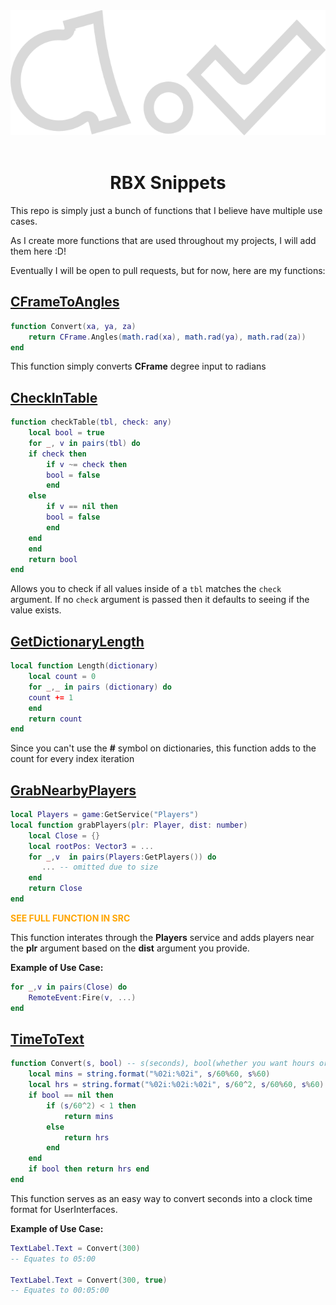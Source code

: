 <div align="center">
    <a><img src="/APointProven.svg" alt="APointProven" height="200" /></a>
<div>&nbsp;</div>

# RBX Snippets
</div>
This repo is simply just a bunch of functions that I believe have multiple use cases.

As I create more functions that are used throughout my projects, I will add them here :D!

Eventually I will be open to pull requests, but for now, here are my functions:

## [CFrameToAngles](src/CFrameToAngles.lua)

```lua
function Convert(xa, ya, za)
    return CFrame.Angles(math.rad(xa), math.rad(ya), math.rad(za))
end
```

This function simply converts **CFrame** degree input to radians

## [CheckInTable](src/CheckInTable.lua)
```lua
function checkTable(tbl, check: any)
    local bool = true
    for _, v in pairs(tbl) do
	if check then
	    if v ~= check then
		bool = false
	    end
	else
	    if v == nil then
		bool = false
	    end
	end
    end
    return bool
end
```
Allows you to check if all values inside of a `tbl` matches the `check` argument. If no `check` argument is passed then it defaults to seeing if the value exists.

## [GetDictionaryLength](src/GetDictionaryLength.lua)

```lua
local function Length(dictionary)
    local count = 0
    for _,_ in pairs (dictionary) do
	count += 1
    end
    return count
end
```

Since you can't use the **#** symbol on dictionaries, this function adds to the count for every index iteration

## [GrabNearbyPlayers](src/GrabNearbyPlayers.lua)

```lua
local Players = game:GetService("Players")
local function grabPlayers(plr: Player, dist: number)
    local Close = {}
    local rootPos: Vector3 = ...
    for _,v  in pairs(Players:GetPlayers()) do
       ... -- omitted due to size
    end
    return Close
end
```
<span style='color:orange'>

**SEE FULL FUNCTION IN SRC**

</span>

This function interates through the **Players** service and adds players near the **plr** argument based on the **dist** argument you provide.

**Example of Use Case:**
```lua
for _,v in pairs(Close) do
    RemoteEvent:Fire(v, ...)
end
```
## [TimeToText](src/TimeToText.lua)

```lua
function Convert(s, bool) -- s(seconds), bool(whether you want hours or not)
    local mins = string.format("%02i:%02i", s/60%60, s%60)
    local hrs = string.format("%02i:%02i:%02i", s/60^2, s/60%60, s%60)
    if bool == nil then
        if (s/60^2) < 1 then
            return mins
        else
            return hrs
        end
    end
    if bool then return hrs end
end
```
This function serves as an easy way to convert seconds into a clock time format for UserInterfaces.

**Example of Use Case:**
```lua
TextLabel.Text = Convert(300)
-- Equates to 05:00

TextLabel.Text = Convert(300, true)
-- Equates to 00:05:00
```
